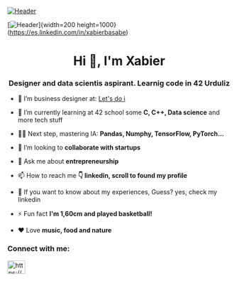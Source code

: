 [![Header](https://media.licdn.com/dms/image/v2/C5616AQEj9AtM4jTzhQ/profile-displaybackgroundimage-shrink_200_800/profile-displaybackgroundimage-shrink_200_800/0/1517479327260?e=2147483647&v=beta&t=EewtXYHJpU1DQ0Ng4YdCJ3cl6Ub9m7c6RYh-DTxSjnQ "Header")](https://es.linkedin.com/in/xabierbasabe)

[![Header](https://media.istockphoto.com/id/1515913422/es/foto/un-analista-de-datos-que-utiliza-la-tecnolog%C3%ADa-ai-para-trabajar-herramienta-para-el-an%C3%A1lisis.jpg?s=612x612&w=0&k=20&c=3tFm5Z27mRTMB5viy2xaMyeN9wIDSs4Li9VJI7ZF0lM=)]{width=200 height=1000}(https://es.linkedin.com/in/xabierbasabe)


<h1 align="center">Hi 👋, I'm Xabier</h1>
<h3 align="center">Designer and data scientis aspirant. Learnig code in 42 Urduliz</h3>

- 🔭 I’m business designer at: [Let's do i](https://www.letsdoi.com/)

- 🌱 I’m currently learning at 42 school some **C, C++, Data science** and more tech stuff 

- 👨‍🎓 Next step, mastering IA: **Pandas, Numphy, TensorFlow, PyTorch...**

- 🤝 I’m looking to **collaborate with startups**

- 💬 Ask me about **entrepreneurship**

- 📫 How to reach me **👇 linkedin, scroll to found my profile**

- 📄 If you want to know about my experiences, Guess? yes, check my linkedin

- ⚡ Fun fact **I'm 1,60cm and played basketball!**

- ❤️ Love **music, food and nature**

<h3 align="left">Connect with me:</h3>
<p align="left">
<a href="https://www.linkedin.com/in/xabierbasabe/" target="blank"><img align="center" src="https://raw.githubusercontent.com/rahuldkjain/github-profile-readme-generator/master/src/images/icons/Social/linked-in-alt.svg" alt="https://www.linkedin.com/in/xabierbasabe/" height="30" width="40" /></a>

